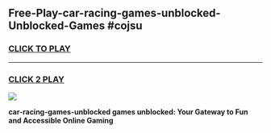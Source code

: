 
## Free-Play-car-racing-games-unblocked-Unblocked-Games #cojsu
<h3>
<a href="https://news.freeplayer.one?title=car-racing-games-unblocked&ref=8M">CLICK TO PLAY</a></h3>
<hr>

<h3>
<a href="https://news.freeplayer.one?title=car-racing-games-unblocked&ref=8M">CLICK 2 PLAY</a>
  
</h3>

<a href="https://news.freeplayer.one?title=car-racing-games-unblocked&ref=8M"><img src="https://clearcache.store/games.png"></a>


**car-racing-games-unblocked games unblocked: Your Gateway to Fun and Accessible Online Gaming**
